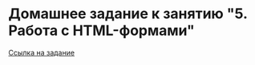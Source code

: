 # Домашнее задание к занятию "5. Работа с HTML-формами"

[Ссылка на задание](https://github.com/netology-code/ahj-homeworks/tree/video/forms)

